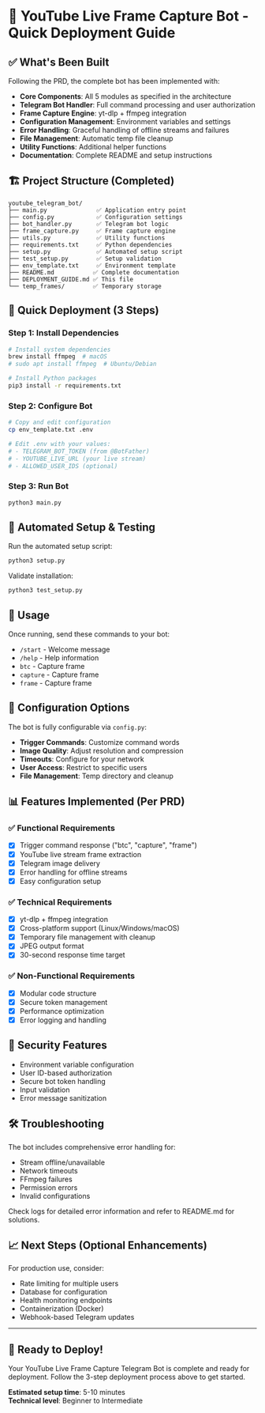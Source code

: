 # 🚀 YouTube Live Frame Capture Bot - Quick Deployment Guide

## ✅ What's Been Built

Following the PRD, the complete bot has been implemented with:

- **Core Components**: All 5 modules as specified in the architecture
- **Telegram Bot Handler**: Full command processing and user authorization
- **Frame Capture Engine**: yt-dlp + ffmpeg integration
- **Configuration Management**: Environment variables and settings
- **Error Handling**: Graceful handling of offline streams and failures
- **File Management**: Automatic temp file cleanup
- **Utility Functions**: Additional helper functions
- **Documentation**: Complete README and setup instructions

## 🏗️ Project Structure (Completed)

```
youtube_telegram_bot/
├── main.py              ✅ Application entry point
├── config.py            ✅ Configuration settings
├── bot_handler.py       ✅ Telegram bot logic
├── frame_capture.py     ✅ Frame capture engine
├── utils.py             ✅ Utility functions
├── requirements.txt     ✅ Python dependencies
├── setup.py             ✅ Automated setup script
├── test_setup.py        ✅ Setup validation
├── env_template.txt     ✅ Environment template
├── README.md           ✅ Complete documentation
├── DEPLOYMENT_GUIDE.md ✅ This file
└── temp_frames/        ✅ Temporary storage
```

## 🚀 Quick Deployment (3 Steps)

### Step 1: Install Dependencies
```bash
# Install system dependencies
brew install ffmpeg  # macOS
# sudo apt install ffmpeg  # Ubuntu/Debian

# Install Python packages
pip3 install -r requirements.txt
```

### Step 2: Configure Bot
```bash
# Copy and edit configuration
cp env_template.txt .env

# Edit .env with your values:
# - TELEGRAM_BOT_TOKEN (from @BotFather)
# - YOUTUBE_LIVE_URL (your live stream)
# - ALLOWED_USER_IDS (optional)
```

### Step 3: Run Bot
```bash
python3 main.py
```

## 🧪 Automated Setup & Testing

Run the automated setup script:
```bash
python3 setup.py
```

Validate installation:
```bash
python3 test_setup.py
```

## 📱 Usage

Once running, send these commands to your bot:
- `/start` - Welcome message
- `/help` - Help information  
- `btc` - Capture frame
- `capture` - Capture frame
- `frame` - Capture frame

## 🔧 Configuration Options

The bot is fully configurable via `config.py`:

- **Trigger Commands**: Customize command words
- **Image Quality**: Adjust resolution and compression
- **Timeouts**: Configure for your network
- **User Access**: Restrict to specific users
- **File Management**: Temp directory and cleanup

## 📊 Features Implemented (Per PRD)

### ✅ Functional Requirements
- [x] Trigger command response ("btc", "capture", "frame")
- [x] YouTube live stream frame extraction
- [x] Telegram image delivery
- [x] Error handling for offline streams
- [x] Easy configuration setup

### ✅ Technical Requirements  
- [x] yt-dlp + ffmpeg integration
- [x] Cross-platform support (Linux/Windows/macOS)
- [x] Temporary file management with cleanup
- [x] JPEG output format
- [x] 30-second response time target

### ✅ Non-Functional Requirements
- [x] Modular code structure
- [x] Secure token management
- [x] Performance optimization
- [x] Error logging and handling

## 🔐 Security Features

- Environment variable configuration
- User ID-based authorization
- Secure bot token handling
- Input validation
- Error message sanitization

## 🛠️ Troubleshooting

The bot includes comprehensive error handling for:
- Stream offline/unavailable
- Network timeouts
- FFmpeg failures
- Permission errors
- Invalid configurations

Check logs for detailed error information and refer to README.md for solutions.

## 📈 Next Steps (Optional Enhancements)

For production use, consider:
- Rate limiting for multiple users
- Database for configuration
- Health monitoring endpoints
- Containerization (Docker)
- Webhook-based Telegram updates

---

## 🎉 Ready to Deploy!

Your YouTube Live Frame Capture Telegram Bot is complete and ready for deployment. Follow the 3-step deployment process above to get started.

**Estimated setup time**: 5-10 minutes  
**Technical level**: Beginner to Intermediate
